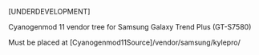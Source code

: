 [UNDERDEVELOPMENT]

Cyanogenmod 11 vendor tree for Samsung Galaxy Trend Plus (GT-S7580)

Must be placed at [Cyanogenmod11Source]/vendor/samsung/kylepro/